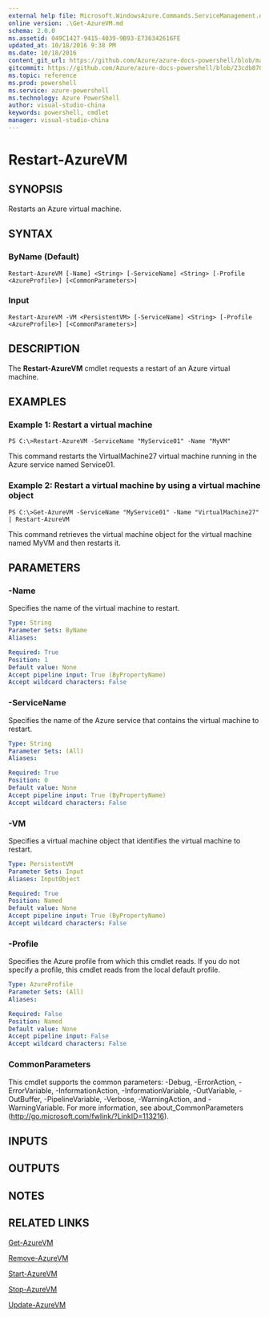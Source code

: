 ```yaml
---
external help file: Microsoft.WindowsAzure.Commands.ServiceManagement.dll-Help.xml
online version: .\Get-AzureVM.md
schema: 2.0.0
ms.assetid: 049C1427-9415-4039-9B93-E736342616FE
updated_at: 10/18/2016 9:38 PM
ms.date: 10/18/2016
content_git_url: https://github.com/Azure/azure-docs-powershell/blob/master/azureps-cmdlets-docs/ServiceManagement/Azure.Service/v0.9.8/Restart-AzureVM.md
gitcommit: https://github.com/Azure/azure-docs-powershell/blob/23cdb8705d4ab9807c0e21b238f3b134a7d49c7d/azureps-cmdlets-docs/ServiceManagement/Azure.Service/v0.9.8/Restart-AzureVM.md
ms.topic: reference
ms.prod: powershell
ms.service: azure-powershell
ms.technology: Azure PowerShell
author: visual-studio-china
keywords: powershell, cmdlet
manager: visual-studio-china
---
```


# Restart-AzureVM

## SYNOPSIS
Restarts an Azure virtual machine.

## SYNTAX

### ByName (Default)
```
Restart-AzureVM [-Name] <String> [-ServiceName] <String> [-Profile <AzureProfile>] [<CommonParameters>]
```

### Input
```
Restart-AzureVM -VM <PersistentVM> [-ServiceName] <String> [-Profile <AzureProfile>] [<CommonParameters>]
```

## DESCRIPTION
The **Restart-AzureVM** cmdlet requests a restart of an Azure virtual machine.

## EXAMPLES

### Example 1: Restart a virtual machine
```
PS C:\>Restart-AzureVM -ServiceName "MyService01" -Name "MyVM"
```

This command restarts the VirtualMachine27 virtual machine running in the Azure service named Service01.

### Example 2: Restart a virtual machine by using a virtual machine object
```
PS C:\>Get-AzureVM -ServiceName "MyService01" -Name "VirtualMachine27" | Restart-AzureVM
```

This command retrieves the virtual machine object for the virtual machine named MyVM and then restarts it.

## PARAMETERS

### -Name
Specifies the name of the virtual machine to restart.

```yaml
Type: String
Parameter Sets: ByName
Aliases: 

Required: True
Position: 1
Default value: None
Accept pipeline input: True (ByPropertyName)
Accept wildcard characters: False
```

### -ServiceName
Specifies the name of the Azure service that contains the virtual machine to restart.

```yaml
Type: String
Parameter Sets: (All)
Aliases: 

Required: True
Position: 0
Default value: None
Accept pipeline input: True (ByPropertyName)
Accept wildcard characters: False
```

### -VM
Specifies a virtual machine object that identifies the virtual machine to restart.

```yaml
Type: PersistentVM
Parameter Sets: Input
Aliases: InputObject

Required: True
Position: Named
Default value: None
Accept pipeline input: True (ByPropertyName)
Accept wildcard characters: False
```

### -Profile
Specifies the Azure profile from which this cmdlet reads.
If you do not specify a profile, this cmdlet reads from the local default profile.

```yaml
Type: AzureProfile
Parameter Sets: (All)
Aliases: 

Required: False
Position: Named
Default value: None
Accept pipeline input: False
Accept wildcard characters: False
```

### CommonParameters
This cmdlet supports the common parameters: -Debug, -ErrorAction, -ErrorVariable, -InformationAction, -InformationVariable, -OutVariable, -OutBuffer, -PipelineVariable, -Verbose, -WarningAction, and -WarningVariable. For more information, see about_CommonParameters (http://go.microsoft.com/fwlink/?LinkID=113216).

## INPUTS

## OUTPUTS

## NOTES

## RELATED LINKS

[Get-AzureVM](.\Get-AzureVM.md)

[Remove-AzureVM](.\Remove-AzureVM.md)

[Start-AzureVM](.\Start-AzureVM.md)

[Stop-AzureVM](.\Stop-AzureVM.md)

[Update-AzureVM](.\Update-AzureVM.md)



